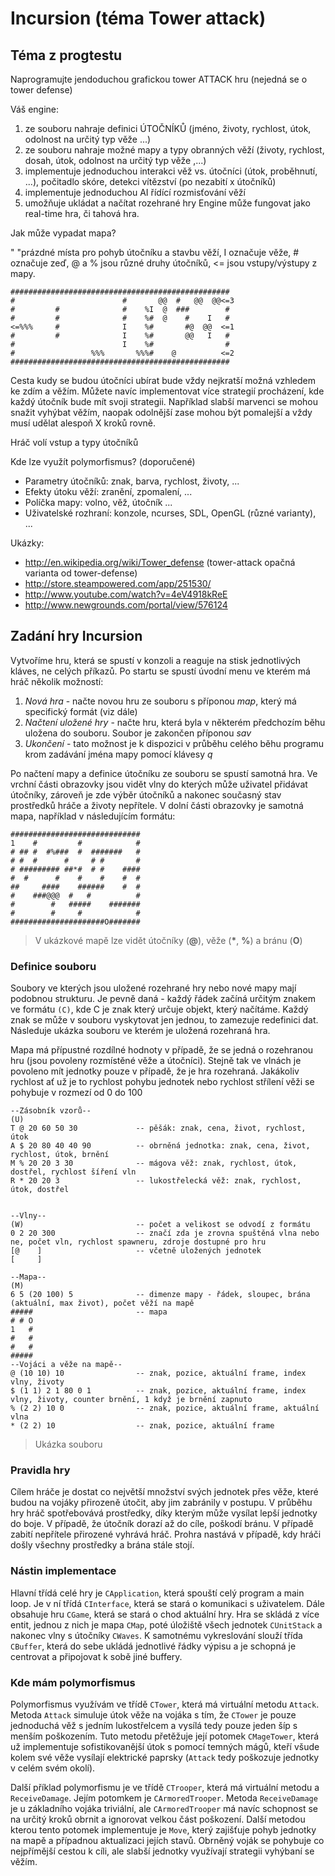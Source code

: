 # Incursion (téma Tower attack)

## Téma z progtestu
Naprogramujte jendoduchou grafickou tower ATTACK hru (nejedná se o tower defense)

Váš engine:

1. ze souboru nahraje definici ÚTOČNÍKŮ (jméno, životy, rychlost, útok, odolnost na určitý typ věže ...)
2. ze souboru nahraje možné mapy a typy obranných věží (životy, rychlost, dosah, útok, odolnost na určitý typ věže ,...)
3. implementuje jednoduchou interakci věž vs. útočníci (útok, proběhnutí, ...), počitadlo skóre, detekci vítězství (po nezabití x útočníků)
4. implementuje jednoduchou AI řídící rozmisťování věží
5. umožňuje ukládat a načítat rozehrané hry
Engine může fungovat jako real-time hra, či tahová hra.

Jak může vypadat mapa?

" "prázdné místa pro pohyb útočníku a stavbu věží, I označuje věže, # označuje zeď, @ a % jsou různé druhy útočníků, <= jsou vstupy/výstupy z mapy.

 ```
#################################################
#                        #       @@  #   @@  @@<=3
#         #              #    %I  @  ###        #
#         #              #    %#  @    #    I   #
<=%%%     #              I    %#       #@  @@  <=1
#         #              I    %#       @@   I   #
#                        I    %#                #
#                 %%%       %%%#    @          <=2
#################################################    
```
Cesta kudy se budou útočníci ubírat bude vždy nejkratší možná vzhledem ke zdím a věžím. Můžete navíc implementovat více strategií procházení, kde každý útočník bude mít svoji strategii. Například slabší marvenci se mohou snažit vyhýbat věžím, naopak odolnější zase mohou být pomalejší a vždy musí udělat alespoň X kroků rovně.

Hráč volí vstup a typy útočníků

Kde lze využít polymorfismus? (doporučené)
- Parametry útočníků: znak, barva, rychlost, životy, ...
- Efekty útoku věží: zranění, zpomalení, ...
- Políčka mapy: volno, věž, útočník ...
- Uživatelské rozhraní: konzole, ncurses, SDL, OpenGL (různé varianty), ...

Ukázky:
- http://en.wikipedia.org/wiki/Tower_defense (tower-attack opačná varianta od tower-defense)
- http://store.steampowered.com/app/251530/
- http://www.youtube.com/watch?v=4eV4918kReE
- http://www.newgrounds.com/portal/view/576124

## Zadání hry Incursion
Vytvoříme hru, která se spustí v konzoli a reaguje na stisk jednotlivých kláves, ne celých příkazů. Po startu se spustí úvodní menu ve kterém má hráč několik možností:
1. *Nová hra* - načte novou hru ze souboru s příponou _map_, který má specifický formát (viz dále)
2. *Načtení uložené hry* - načte hru, která byla v některém předchozím běhu uložena do souboru. Soubor je zakončen příponou _sav_
3. *Ukončení* - tato možnost je k dispozici v průběhu celého běhu programu krom zadávání jména mapy pomocí klávesy _q_

Po načtení mapy a definice útočníku ze souboru se spustí samotná hra. Ve vrchní části obrazovky jsou vidět vlny do kterých může uživatel přidávat útočníky, zároveň je zde výběr útočníků a nakonec současný stav prostředků hráče a životy nepřítele. V dolní části obrazovky je samotná mapa, například v následujícím formátu:
```
#############################
1    #         #            #
# ## #  #%###  #  #######   #
# #  #      #     # #       #
# ######### ##*#  # #    ####
#  #      #    #    #    #  #
##     ####    ######    #  #
#    ###@@@  #   #          #
#        #   #####    #######
#        #     #            #
#####################O#######
```
> V ukázkové mapě lze vidět útočníky (__@__), věže (__\*__, __%__) a bránu (__O__)

### Definice souboru
Soubory ve kterých jsou uložené rozehrané hry nebo nové mapy mají podobnou strukturu. Je pevně daná - každý řádek začíná určitým znakem ve formátu `(C)`, kde C je znak který určuje objekt, který načítáme. Každý znak se může v souboru vyskytovat jen jednou, to zamezuje redefinici dat. Následuje ukázka souboru ve kterém je uložená rozehraná hra.

Mapa má přípustné rozdílné hodnoty v případě, že se jedná o rozehranou hru (jsou povoleny rozmístěné věže a útočníci). Stejně tak ve vlnách je povoleno mít jednotky pouze v případě, že je hra rozehraná. Jakákoliv rychlost ať už je to rychlost pohybu jednotek nebo rychlost střílení věži se pohybuje v rozmezí od 0 do 100
```
--Zásobník vzorů--
(U)
T @ 20 60 50 30             -- pěšák: znak, cena, život, rychlost, útok
A $ 20 80 40 40 90          -- obrněná jednotka: znak, cena, život, rychlost, útok, brnění
M % 20 20 3 30              -- mágova věž: znak, rychlost, útok, dostřel, rychlost šíření vln
R * 20 20 3                 -- lukostřelecká věž: znak, rychlost, útok, dostřel


--Vlny--
(W)                         -- počet a velikost se odvodí z formátu
0 2 20 300                  -- značí zda je zrovna spuštěná vlna nebo ne, počet vln, rychlost spawneru, zdroje dostupné pro hru
[@    ]                     -- včetně uložených jednotek
[     ]

--Mapa--
(M)
6 5 (20 100) 5              -- dimenze mapy - řádek, sloupec, brána (aktuální, max život), počet věží na mapě
#####                       -- mapa
# # O
1   #
#   #
#   #
#####                           
--Vojáci a věže na mapě--
@ (10 10) 10                -- znak, pozice, aktuální frame, index vlny, životy
$ (1 1) 2 1 80 0 1          -- znak, pozice, aktuální frame, index vlny, životy, counter brnění, 1 když je brnění zapnuto
% (2 2) 10 0                -- znak, pozice, aktuální frame, aktuální vlna
* (2 2) 10                  -- znak, pozice, aktuální frame
```
> Ukázka souboru

### Pravidla hry
Cílem hráče je dostat co největší množství svých jednotek přes věže, které budou na vojáky přirozeně útočit, aby jim zabránily v postupu. V průběhu hry hráč spotřebovává prostředky, díky kterým může vysílat lepší jednotky do boje. V případě, že útočník dorazí až do cíle, poškodí bránu. V případě zabití nepřítele přirozené vyhrává hráč. Prohra nastává v případě, kdy hráči došly všechny prostředky a brána stále stojí.

### Nástin implementace
Hlavní třídá celé hry je `CApplication`, která spouští celý program a main loop. Je v ní třídá `CInterface`, která se stará o komunikaci s uživatelem. Dále obsahuje hru `CGame`, která se stará o chod aktuální hry.
Hra se skládá z více entit, jednou z nich je mapa `CMap`, poté úložiště všech jednotek `CUnitStack` a nakonec vlny s útočníky `CWaves`. K samotnému vykreslování slouží třída `CBuffer`, která do sebe ukládá jednotlivé řádky výpisu a je schopná je centrovat a připojovat k sobě jiné buffery.

### Kde mám polymorfismus
Polymorfismus využívám ve třídě `CTower`, která má virtuální metodu `Attack`. Metoda `Attack` simuluje útok věže na vojáka s tím, že `CTower` je pouze jednoduchá věž s jedním lukostřelcem a vysílá tedy pouze jeden šíp s menším poškozením. Tuto metodu přetěžuje její potomek `CMageTower`, která už implementuje sofistikovanější útok s pomocí temných mágů, kteří všude kolem své věže vysílají elektrické paprsky (`Attack` tedy poškozuje jednotky v celém svém okolí).

Další příklad polymorfismu je ve třídě `CTrooper`, která má virtuální metodu a `ReceiveDamage`. Jejím potomkem je `CArmoredTrooper`. Metoda `ReceiveDamage` je u základního vojáka triviální, ale `CArmoredTrooper` má navíc schopnost se na určitý kroků obrnit a ignorovat velkou část poškození. Další metodou kterou tento potomek implementuje je `Move`, který zajišťuje pohyb jednotky na mapě a případnou aktualizaci jejích stavů. Obrněný voják se pohybuje co nejpřímější cestou k cíli, ale slabší jednotky využívají strategii vyhýbaní se věžím.
